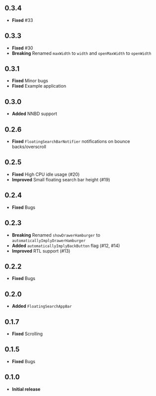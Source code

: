 ## 0.3.4

* **Fixed** #33

## 0.3.3

* **Fixed** #30
* **Breaking** Renamed `maxWidth` to `width` and `openMaxWidth` to `openWidth`

## 0.3.1

* **Fixed** Minor bugs
* **Fixed** Example application

## 0.3.0

* **Added** NNBD support

## 0.2.6

* **Fixed** `FloatingSearchBarNotifier` notifications on bounce backs/overscroll

## 0.2.5

* **Fixed** High CPU idle usage (#20)
* **Improved** Small floating search bar height (#19)

## 0.2.4

* **Fixed** Bugs

## 0.2.3

* **Breaking** Renamed `showDrawerHamburger` to `automaticallyImplyDrawerHamburger`
* **Added** `automaticallyImplyBackButton` flag (#12, #14)
* **Improved** RTL support (#13)

## 0.2.2

* **Fixed** Bugs

## 0.2.0

* **Added** `FloatingSearchAppBar`

## 0.1.7

* **Fixed** Scrolling

## 0.1.5

* **Fixed** Bugs

## 0.1.0

* **Initial release**
